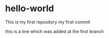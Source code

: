 # hello-world
This is my first repository
my first commit

this is a line which was added at the first branch

